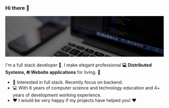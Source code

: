 ### Hi there 👋

![](https://github.com/mawensen/mawensen/blob/main/media/Header1.jpg)

I'm a full stack developer 🚀. I make elegant professional **💻 Distributed Systems, 🌐 Website applications** for living. 🌈    

* 🧐   Interested in full stack. Recently focus on backend.
* 💻   With 6 years of computer science and technology education and 4+ years of development working experience.
* ❤️   I would be very happy if my projects have helped you! ❤️
